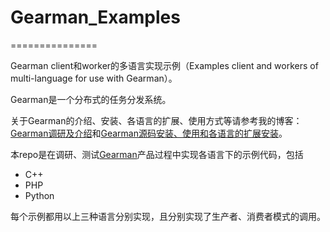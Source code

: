 # Gearman_Examples
===============  

Gearman client和worker的多语言实现示例（Examples client and workers of multi-language for use with Gearman）。

Gearman是一个分布式的任务分发系统。  

关于Gearman的介绍、安装、各语言的扩展、使用方式等请参考我的博客：[Gearman调研及介绍](http://lizhenghn123.github.io/2016/04/01/Gearman-Introduction.html)和[Gearman源码安装、使用和各语言的扩展安装](http://lizhenghn123.github.io/2016/04/03/Gearman-Install-Plugin-Example.html)。

本repo是在调研、测试[Gearman](http://gearman.org/)产品过程中实现各语言下的示例代码，包括  

- C++
- PHP
- Python

每个示例都用以上三种语言分别实现，且分别实现了生产者、消费者模式的调用。

